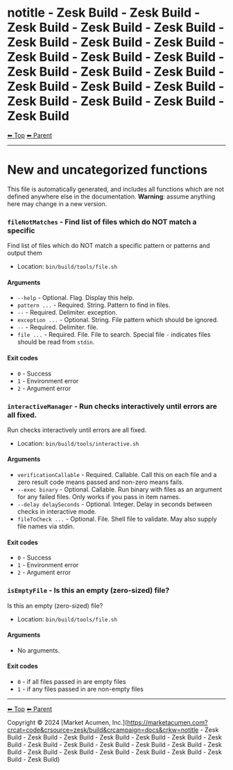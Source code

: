 <!-- TEMPLATE prefix 1 -->
# notitle - Zesk Build - Zesk Build - Zesk Build - Zesk Build - Zesk Build - Zesk Build - Zesk Build - Zesk Build - Zesk Build - Zesk Build - Zesk Build - Zesk Build - Zesk Build - Zesk Build - Zesk Build - Zesk Build - Zesk Build - Zesk Build - Zesk Build - Zesk Build - Zesk Build

<!-- TEMPLATE header 2 -->
[⬅ Top](index.md) [⬅ Parent ](../index.md)
<hr />

# New and uncategorized functions

This file is automatically generated, and includes all functions which are not defined anywhere else in the documentation. **Warning**: assume anything here may change in a new version.

### `fileNotMatches` - Find list of files which do NOT match a specific

Find list of files which do NOT match a specific pattern or patterns and output them

- Location: `bin/build/tools/file.sh`

#### Arguments

- `--help` - Optional. Flag. Display this help.
- `pattern ...` - Required. String. Pattern to find in files.
- `--` - Required. Delimiter. exception.
- `exception ...` - Optional. String. File pattern which should be ignored.
- `--` - Required. Delimiter. file.
- `file ...` - Required. File. File to search. Special file `-` indicates files should be read from `stdin`.

#### Exit codes

- `0` - Success
- `1` - Environment error
- `2` - Argument error
### `interactiveManager` - Run checks interactively until errors are all fixed.

Run checks interactively until errors are all fixed.

- Location: `bin/build/tools/interactive.sh`

#### Arguments

- `verificationCallable` - Required. Callable. Call this on each file and a zero result code means passed and non-zero means fails.
- `--exec binary` - Optional. Callable. Run binary with files as an argument for any failed files. Only works if you pass in item names.
- `--delay delaySeconds` - Optional. Integer. Delay in seconds between checks in interactive mode.
- `fileToCheck ...` - Optional. File. Shell file to validate. May also supply file names via stdin.

#### Exit codes

- `0` - Success
- `1` - Environment error
- `2` - Argument error
### `isEmptyFile` - Is this an empty (zero-sized) file?

Is this an empty (zero-sized) file?

- Location: `bin/build/tools/file.sh`

#### Arguments

- No arguments.

#### Exit codes

- `0` - if all files passed in are empty files
- `1` - if any files passed in are non-empty files

<!-- TEMPLATE footer 5 -->
<hr />

[⬅ Top](index.md) [⬅ Parent ](../index.md)

Copyright &copy; 2024 [Market Acumen, Inc.](https://marketacumen.com?crcat=code&crsource=zesk/build&crcampaign=docs&crkw=notitle - Zesk Build - Zesk Build - Zesk Build - Zesk Build - Zesk Build - Zesk Build - Zesk Build - Zesk Build - Zesk Build - Zesk Build - Zesk Build - Zesk Build - Zesk Build - Zesk Build - Zesk Build - Zesk Build - Zesk Build - Zesk Build - Zesk Build - Zesk Build)
